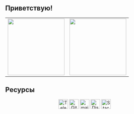 ## Приветствую!

<table width="100%" align="center" style="border: none; border-style: none;">
  <tr>
    <td>
      <img height="180em" src="https://github-readme-stats.vercel.app/api/top-langs/?username=MarinaPaley&count_private=true&langs_count=10&theme=dark&layout=compact"/>
    </td>
    <td>
    <img height="180em" src="https://github-readme-stats.vercel.app/api?username=MarinaPaley&count_private=true&show_icons=true&theme=dark"/>
    </td>
  </tr>
</table>


## Ресурсы

<p align="center">
<a href="https://t.me/MarinaPaley" target="blank"><img align="center" alt="Telegram" height="30" src="https://cdn.jsdelivr.net/npm/simple-icons@3.13.0/icons/telegram.svg"/></a>
<a href="https://gitflic.ru/user/marina-paley" target="blank"><img align="center" alt="GitFlic" height="30" src="https://gitflic.ru/static/image/favicon/ms-icon-144x144.png"/></a>
<a href="mailto:marina_paley@mail.ru" target="blank"><img align="center" alt="mail.ru" height="30" src="https://cdn.jsdelivr.net/npm/simple-icons@3.0.1/icons/mail-dot-ru.svg"/></a>
<a href="https://discord.com/users/marina_paley" target="blank"><img align="center" alt="Discord" height="30" src="https://cdn.jsdelivr.net/npm/simple-icons@3.0.1/icons/discord.svg" alt="https://discord.com/users/736977089307345004"/></a>
<a href="https://stackoverflow.com/users/17310482/Васильева-Марина-Алексеевна" target="blank"><img align="center" alt="StackOverflow" height="30" src="https://cdn.jsdelivr.net/npm/simple-icons@v3/icons/stackoverflow.svg"/></a>
</p>

<!--
**MarinaPaley/MarinaPaley** is a ✨ _special_ ✨ repository because its `README.md` (this file) appears on your GitHub profile.

Here are some ideas to get you started:

- 🔭 I’m currently working on ...
- 🌱 I’m currently learning ...
- 👯 I’m looking to collaborate on ...
- 🤔 I’m looking for help with ...
- 💬 Ask me about ...
- 📫 How to reach me: ...
- 😄 Pronouns: ...
- ⚡ Fun fact: ...
-->
